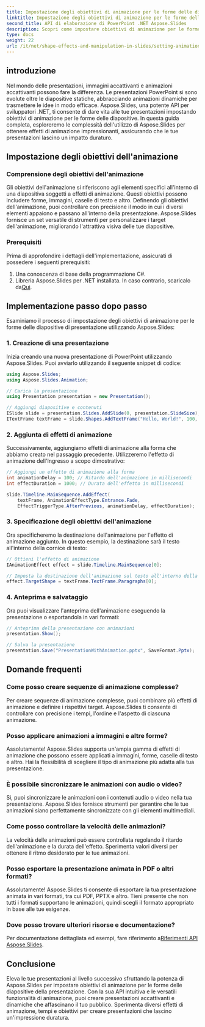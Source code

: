 ```yaml
---
title: Impostazione degli obiettivi di animazione per le forme delle diapositive della presentazione utilizzando Aspose.Slides
linktitle: Impostazione degli obiettivi di animazione per le forme delle diapositive della presentazione utilizzando Aspose.Slides
second_title: API di elaborazione di PowerPoint .NET Aspose.Slides
description: Scopri come impostare obiettivi di animazione per le forme delle diapositive della presentazione utilizzando Aspose.Slides. Crea presentazioni accattivanti con animazioni dinamiche.
type: docs
weight: 22
url: /it/net/shape-effects-and-manipulation-in-slides/setting-animation-targets-shapes/
---
```


## introduzione

Nel mondo delle presentazioni, immagini accattivanti e animazioni accattivanti possono fare la differenza. Le presentazioni PowerPoint si sono evolute oltre le diapositive statiche, abbracciando animazioni dinamiche per trasmettere le idee in modo efficace. Aspose.Slides, una potente API per sviluppatori .NET, ti consente di dare vita alle tue presentazioni impostando obiettivi di animazione per le forme delle diapositive. In questa guida completa, esploreremo le complessità dell'utilizzo di Aspose.Slides per ottenere effetti di animazione impressionanti, assicurando che le tue presentazioni lascino un impatto duraturo.

## Impostazione degli obiettivi dell'animazione

### Comprensione degli obiettivi dell'animazione

Gli obiettivi dell'animazione si riferiscono agli elementi specifici all'interno di una diapositiva soggetti a effetti di animazione. Questi obiettivi possono includere forme, immagini, caselle di testo e altro. Definendo gli obiettivi dell'animazione, puoi controllare con precisione il modo in cui i diversi elementi appaiono e passano all'interno della presentazione. Aspose.Slides fornisce un set versatile di strumenti per personalizzare i target dell'animazione, migliorando l'attrattiva visiva delle tue diapositive.

### Prerequisiti

Prima di approfondire i dettagli dell'implementazione, assicurati di possedere i seguenti prerequisiti:

1. Una conoscenza di base della programmazione C#.
2.  Libreria Aspose.Slides per .NET installata. In caso contrario, scaricalo da[Qui](https://releases.aspose.com/slides/net/).

## Implementazione passo dopo passo

Esaminiamo il processo di impostazione degli obiettivi di animazione per le forme delle diapositive di presentazione utilizzando Aspose.Slides:

### 1. Creazione di una presentazione

Inizia creando una nuova presentazione di PowerPoint utilizzando Aspose.Slides. Puoi avviarlo utilizzando il seguente snippet di codice:

```csharp
using Aspose.Slides;
using Aspose.Slides.Animation;

// Carica la presentazione
using Presentation presentation = new Presentation();

// Aggiungi diapositive e contenuti
ISlide slide = presentation.Slides.AddSlide(0, presentation.SlideSize);
ITextFrame textFrame = slide.Shapes.AddTextFrame("Hello, World!", 100, 100, 500, 300);
```

### 2. Aggiunta di effetti di animazione

Successivamente, aggiungiamo effetti di animazione alla forma che abbiamo creato nel passaggio precedente. Utilizzeremo l'effetto di animazione dell'Ingresso a scopo dimostrativo:

```csharp
// Aggiungi un effetto di animazione alla forma
int animationDelay = 100; // Ritardo dell'animazione in millisecondi
int effectDuration = 1000; // Durata dell'effetto in millisecondi

slide.Timeline.MainSequence.AddEffect(
    textFrame, AnimationEffectType.Entrance.Fade,
    EffectTriggerType.AfterPrevious, animationDelay, effectDuration);
```

### 3. Specificazione degli obiettivi dell'animazione

Ora specificheremo la destinazione dell'animazione per l'effetto di animazione aggiunto. In questo esempio, la destinazione sarà il testo all'interno della cornice di testo:

```csharp
// Ottieni l'effetto di animazione
IAnimationEffect effect = slide.Timeline.MainSequence[0];

// Imposta la destinazione dell'animazione sul testo all'interno della cornice di testo
effect.TargetShape = textFrame.TextFrame.Paragraphs[0];
```

### 4. Anteprima e salvataggio

Ora puoi visualizzare l'anteprima dell'animazione eseguendo la presentazione o esportandola in vari formati:

```csharp
// Anteprima della presentazione con animazioni
presentation.Show();

// Salva la presentazione
presentation.Save("PresentationWithAnimation.pptx", SaveFormat.Pptx);
```

## Domande frequenti

### Come posso creare sequenze di animazione complesse?

Per creare sequenze di animazione complesse, puoi combinare più effetti di animazione e definire i rispettivi target. Aspose.Slides ti consente di controllare con precisione i tempi, l'ordine e l'aspetto di ciascuna animazione.

### Posso applicare animazioni a immagini e altre forme?

Assolutamente! Aspose.Slides supporta un'ampia gamma di effetti di animazione che possono essere applicati a immagini, forme, caselle di testo e altro. Hai la flessibilità di scegliere il tipo di animazione più adatta alla tua presentazione.

### È possibile sincronizzare le animazioni con audio o video?

Sì, puoi sincronizzare le animazioni con i contenuti audio o video nella tua presentazione. Aspose.Slides fornisce strumenti per garantire che le tue animazioni siano perfettamente sincronizzate con gli elementi multimediali.

### Come posso controllare la velocità delle animazioni?

La velocità delle animazioni può essere controllata regolando il ritardo dell'animazione e la durata dell'effetto. Sperimenta valori diversi per ottenere il ritmo desiderato per le tue animazioni.

### Posso esportare la presentazione animata in PDF o altri formati?

Assolutamente! Aspose.Slides ti consente di esportare la tua presentazione animata in vari formati, tra cui PDF, PPTX e altro. Tieni presente che non tutti i formati supportano le animazioni, quindi scegli il formato appropriato in base alle tue esigenze.

### Dove posso trovare ulteriori risorse e documentazione?

Per documentazione dettagliata ed esempi, fare riferimento a[Riferimenti API Aspose.Slides](https://reference.aspose.com/slides/net/).

## Conclusione

Eleva le tue presentazioni al livello successivo sfruttando la potenza di Aspose.Slides per impostare obiettivi di animazione per le forme delle diapositive della presentazione. Con la sua API intuitiva e le versatili funzionalità di animazione, puoi creare presentazioni accattivanti e dinamiche che affascinano il tuo pubblico. Sperimenta diversi effetti di animazione, tempi e obiettivi per creare presentazioni che lascino un'impressione duratura.
